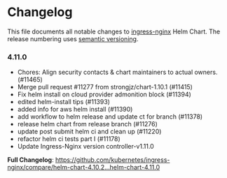 # Changelog

This file documents all notable changes to [ingress-nginx](https://github.com/kubernetes/ingress-nginx) Helm Chart. The release numbering uses [semantic versioning](http://semver.org).

### 4.11.0

* Chores: Align security contacts & chart maintainers to actual owners. (#11465)
* Merge pull request #11277 from strongjz/chart-1.10.1 (#11415)
* Fix helm install on cloud provider admonition block (#11394)
* edited helm-install tips (#11393)
* added info for aws helm install (#11390)
* add workflow to helm release and update ct for branch (#11378)
* release helm chart from release branch (#11276)
* update post submit helm ci and clean up (#11220)
* refactor helm ci tests part I (#11178)
* Update Ingress-Nginx version controller-v1.11.0

**Full Changelog**: https://github.com/kubernetes/ingress-nginx/compare/helm-chart-4.10.2...helm-chart-4.11.0
